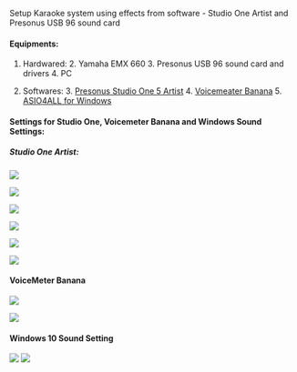 
Setup Karaoke system using effects from software - Studio One Artist and Presonus USB 96 sound card

#### Equipments:

1. Hardwared:
    2. Yamaha EMX 660
    3. Presonus USB 96 sound card and drivers
    4. PC

2. Softwares:
    3. [Presonus Studio One 5 Artist](https://shop.presonus.com/Studio-One-5-Artist)
    4. [Voicemeater Banana](https://vb-audio.com/Voicemeeter/banana.htm) 
    5. [ASIO4ALL for Windows](https://www.asio4all.org/) 


#### Settings for Studio One, Voicemeter Banana and Windows Sound Settings:

##### Studio One Artist:
![](https://thexma.asuscomm.com/git/public/KaraokeStudioOnePreSonusSetup/raw/master/images/Studio_One_0.png)

![](https://thexma.asuscomm.com/git/public/KaraokeStudioOnePreSonusSetup/raw/master/images/Studio_One_01.png)

![](https://thexma.asuscomm.com/git/public/KaraokeStudioOnePreSonusSetup/raw/master/images/Studio_One_1.png)

![](https://thexma.asuscomm.com/git/public/KaraokeStudioOnePreSonusSetup/raw/master/images/Studio_One_2.png)

![](https://thexma.asuscomm.com/git/public/KaraokeStudioOnePreSonusSetup/raw/master/images/Studio_One_3.png)

![](https://thexma.asuscomm.com/git/public/KaraokeStudioOnePreSonusSetup/raw/master/images/Studio_One_4.png)

#### VoiceMeter Banana

![](https://thexma.asuscomm.com/git/public/KaraokeStudioOnePreSonusSetup/raw/master/images/voicemeeterpro_1.png)

![](https://thexma.asuscomm.com/git/public/KaraokeStudioOnePreSonusSetup/raw/master/images/voicemeeterpro_2.png)

#### Windows 10 Sound Setting
![](https://thexma.asuscomm.com/git/public/KaraokeStudioOnePreSonusSetup/raw/master/images/Windows10_sound_settings.png)
![](https://thexma.asuscomm.com/git/public/KaraokeStudioOnePreSonusSetup/raw/master/images/Windows10_sound_setting_2.png)

